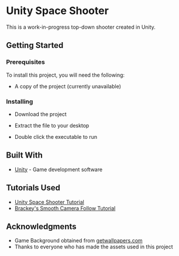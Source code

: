 # Unity Space Shooter

This is a work-in-progress top-down shooter created in Unity.

## Getting Started

### Prerequisites

To install this project, you will need the following:

* A copy of the project (currently unavailable)

### Installing

* Download the project
* Extract the file to your desktop

* Double click the executable to run

## Built With

* [Unity](https://unity3d.com/) - Game development software

## Tutorials Used

* [Unity Space Shooter Tutorial](https://unity3d.com/learn/tutorials/s/space-shooter-tutorial/)
* [Brackey's Smooth Camera Follow Tutorial](https://www.youtube.com/watch?v=MFQhpwc6cKE/)

## Acknowledgments

* Game Background obtained from [getwallpapers.com](http://getwallpapers.com/collection/star-wars-space-background/)
* Thanks to everyone who has made the assets used in this project

